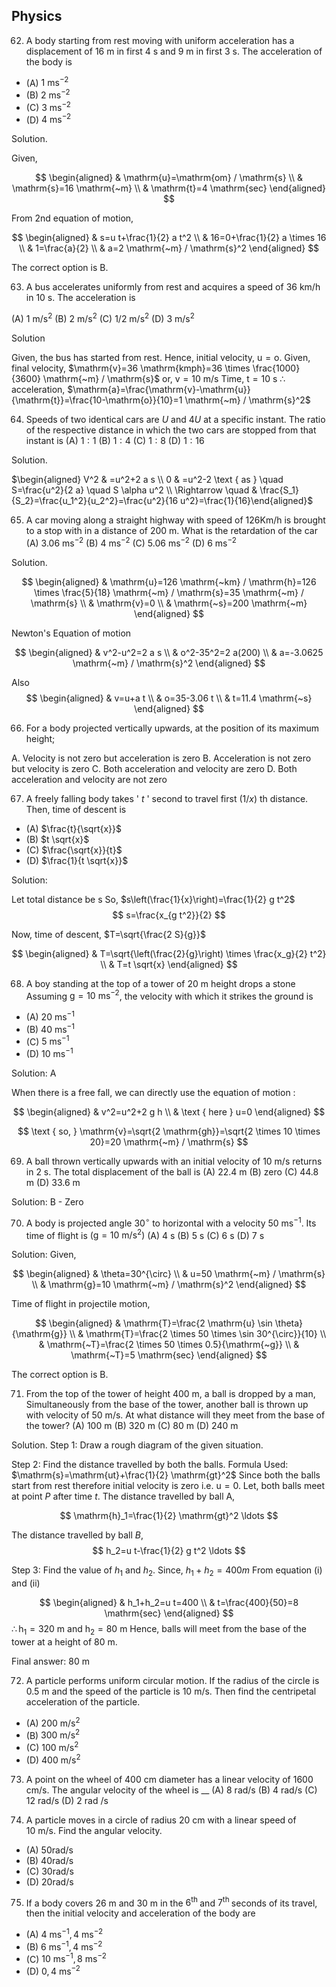 Physics
------

62. A body starting from rest moving with uniform acceleration has a displacement of $16 \mathrm{~m}$ in first $4 \mathrm{~s}$ and $9 \mathrm{~m}$ in first $3 \mathrm{~s}$. The acceleration of the body is
* (A) $1 \mathrm{~ms}^{-2}$
* (B) $2 \mathrm{~ms}^{-2}$
* (C) $3 \mathrm{~ms}^{-2}$
* (D) $4 \mathrm{~ms}^{-2}$

Solution.

Given,

$$
\begin{aligned}
& \mathrm{u}=\mathrm{om} / \mathrm{s} \\
& \mathrm{s}=16 \mathrm{~m} \\
& \mathrm{t}=4 \mathrm{sec}
\end{aligned}
$$

From 2nd equation of motion,

$$
\begin{aligned}
& s=u t+\frac{1}{2} a t^2 \\
& 16=0+\frac{1}{2} a \times 16 \\
& 1=\frac{a}{2} \\
& a=2 \mathrm{~m} / \mathrm{s}^2
\end{aligned}
$$

The correct option is B.

63. A bus accelerates uniformly from rest and acquires a speed of $36 \mathrm{~km} / \mathrm{h}$ in $10 \mathrm{~s}$. The acceleration is
 
(A) $1 \mathrm{~m} / \mathrm{s}^2$
(B) $2 \mathrm{~m} / \mathrm{s}^2$
(C) $1 / 2 \mathrm{~m} / \mathrm{s}^2$
(D) $3 \mathrm{~m} / \mathrm{s}^2$

Solution

Given, the bus has started from rest.
Hence, initial velocity, $\mathrm{u}=\mathrm{o}$.
Given, final velocity, $\mathrm{v}=36 \mathrm{kmph}=36 \times \frac{1000}{3600} \mathrm{~m} / \mathrm{s}$ or, $\mathrm{v}=10 \mathrm{~m} / \mathrm{s}$
Time, $\mathrm{t}=10 \mathrm{~s}$
$\therefore$ acceleration, $\mathrm{a}=\frac{\mathrm{v}-\mathrm{u}}{\mathrm{t}}=\frac{10-\mathrm{o}}{10}=1 \mathrm{~m} / \mathrm{s}^2$


64.  Speeds of two identical cars are $U$ and $4 U$ at a specific instant. The ratio of the respective distance in which the two cars are stopped from that instant is
(A) $1: 1$
(B) $1: 4$
(C) $1: 8$
(D) $1: 16$

Solution. 

$\begin{aligned} V^2 & =u^2+2 a s \\ 0 & =u^2-2 \text { as } \quad S=\frac{u^2}{2 a} \quad S \alpha u^2 \\ \Rightarrow \quad & \frac{S_1}{S_2}=\frac{u_1^2}{u_2^2}=\frac{u^2}{16 u^2}=\frac{1}{16}\end{aligned}$

65.  A car moving along a straight highway with speed of $126 \mathrm{Km} / \mathrm{h}$ is brought to a stop with in a distance of 200 $\mathrm{m}$. What is the retardation of the car
(A) $3.06 \mathrm{~ms}^{-2}$
(B) $4 \mathrm{~ms}^{-2}$
(C) $5.06 \mathrm{~ms}^{-2}$
(D) $6 \mathrm{~ms}^{-2}$

Solution.

$$
\begin{aligned}
& \mathrm{u}=126 \mathrm{~km} / \mathrm{h}=126 \times \frac{5}{18} \mathrm{~m} / \mathrm{s}=35 \mathrm{~m} / \mathrm{s} \\
& \mathrm{v}=0 \\
& \mathrm{~s}=200 \mathrm{~m}
\end{aligned}
$$

Newton's Equation of motion

$$
\begin{aligned}
& v^2-u^2=2 a s \\
& o^2-35^2=2 a(200) \\
& a=-3.0625 \mathrm{~m} / \mathrm{s}^2
\end{aligned}
$$

Also
$$
\begin{aligned}
& v=u+a t \\
& o=35-3.06 t \\
& t=11.4 \mathrm{~s}
\end{aligned}
$$

66.  For a body projected vertically upwards, at the position of its maximum height;

A. Velocity is not zero but acceleration is zero
B. Acceleration is not zero but velocity is zero
C. Both acceleration and velocity are zero
D. Both acceleration and velocity are not zero


67.    A freely falling body takes ' $t$ ' second to travel first $(1 / x)$ th distance. Then, time of descent is
    
* (A) $\frac{t}{\sqrt{x}}$
* (B) $t \sqrt{x}$
* (C) $\frac{\sqrt{x}}{t}$
* (D) $\frac{1}{t \sqrt{x}}$

Solution:

Let total distance be $\mathrm{s}$
So, $s\left(\frac{1}{x}\right)=\frac{1}{2} g t^2$
$$
s=\frac{x_{g t^2}}{2}
$$

Now, time of descent, $T=\sqrt{\frac{2 S}{g}}$

$$
\begin{aligned}
& T=\sqrt{\left(\frac{2}{g}\right) \times \frac{x_g}{2} t^2} \\
& T=t \sqrt{x}
\end{aligned}
$$

68.   A boy standing at the top of a tower of $20 \mathrm{~m}$ height drops a stone Assuming $\mathrm{g}=10 \mathrm{~ms}^{-2}$, the velocity with which it strikes the ground is
    
* (A) $20 \mathrm{~ms}^{-1}$
* (B) $40 \mathrm{~ms}^{-1}$
* (C) $5 \mathrm{~ms}^{-1}$
* (D) $10 \mathrm{~ms}^{-1}$

Solution: A

When there is a free fall, we can directly use the equation of motion :

$$
\begin{aligned}
& v^2=u^2+2 g h \\
& \text { here } u=0
\end{aligned}
$$

$$
\text { so, } \mathrm{v}=\sqrt{2 \mathrm{gh}}=\sqrt{2 \times 10 \times 20}=20 \mathrm{~m} / \mathrm{s}
$$


69.   A ball thrown vertically upwards with an initial velocity of 10 m/s returns in 2 s. The total displacement of the
ball is
(A) 22.4 m (B) zero (C) 44.8 m (D) 33.6 m

Solution: B - Zero

70.  A body is projected angle $30^{\circ}$ to horizontal with a velocity $50 \mathrm{~ms}^{-1}$. Its time of flight is $\left(\mathrm{g}=10 \mathrm{~m} / \mathrm{s}^2\right)$
(A) $4 \mathrm{~s}$
(B) $5 \mathrm{~s}$
(C) $6 \mathrm{~s}$
(D) $7 \mathrm{~s}$

Solution: 
Given,

$$
\begin{aligned}
& \theta=30^{\circ} \\
& u=50 \mathrm{~m} / \mathrm{s} \\
& \mathrm{g}=10 \mathrm{~m} / \mathrm{s}^2
\end{aligned}
$$

Time of flight in projectile motion,

$$
\begin{aligned}
& \mathrm{T}=\frac{2 \mathrm{u} \sin \theta}{\mathrm{g}} \\
& \mathrm{T}=\frac{2 \times 50 \times \sin 30^{\circ}}{10} \\
& \mathrm{~T}=\frac{2 \times 50 \times 0.5}{\mathrm{~g}} \\
& \mathrm{~T}=5 \mathrm{sec}
\end{aligned}
$$

The correct option is $\mathrm{B}$.

71.  From the top of the tower of height 400 m, a ball is dropped by a man, Simultaneously from the base of the
tower, another ball is thrown up with velocity of 50 m/s. At what distance will they meet from the base of the
tower?
(A) 100 m (B) 320 m (C) 80 m (D) 240 m


Solution.
Step 1: Draw a rough diagram of the given situation.

Step 2: Find the distance travelled by both the balls.
Formula Used: $\mathrm{s}=\mathrm{ut}+\frac{1}{2} \mathrm{gt}^2$
Since both the balls start from rest therefore initial velocity is zero i.e. $\mathrm{u}=0$.
Let, both balls meet at point $P$ after time $t$.
The distance travelled by ball A,

$$
\mathrm{h}_1=\frac{1}{2} \mathrm{gt}^2 \ldots
$$

The distance travelled by ball $B$,
$$
h_2=u t-\frac{1}{2} g t^2 \ldots
$$

Step 3: Find the value of $h_1$ and $h_2$.
Since, $h_1+h_2=400 m$
From equation (i) and (ii)

$$
\begin{aligned}
& h_1+h_2=u t=400 \\
& t=\frac{400}{50}=8 \mathrm{sec}
\end{aligned}
$$
$\therefore \mathrm{h}_1=320 \mathrm{~m}$ and $\mathrm{h}_2=80 \mathrm{~m}$
Hence, balls will meet from the base of the tower at a height of $80 \mathrm{~m}$.

Final answer: $80 \mathrm{~m}$

72. A particle performs uniform circular motion. If the radius of the circle is $0.5 \mathrm{~m}$ and the speed of the particle is $10 \mathrm{~m} / \mathrm{s}$. Then find the centripetal acceleration of the particle.
* (A) $200 \mathrm{~m} / \mathrm{s}^2$
* (B) $300 \mathrm{~m} / \mathrm{s}^2$
* (C) $100 \mathrm{~m} / \mathrm{s}^2$
* (D) $400 \mathrm{~m} / \mathrm{s}^2$

73.  A point on the wheel of 400 cm diameter has a linear velocity of 1600 cm/s. The angular velocity of the
wheel is __
(A) 8 rad/s (B) 4 rad/s (C) 12 rad/s (D) 2 rad /s

74. A particle moves in a circle of radius $20 \mathrm{~cm}$ with a linear speed of $10 \mathrm{~m} / \mathrm{s}$. Find the angular velocity.
* (A) $50 \mathrm{rad} / \mathrm{s}$
* (B) $40 \mathrm{rad} / \mathrm{s}$
* (C) $30 \mathrm{rad} / \mathrm{s}$
* (D) $20 \mathrm{rad} / \mathrm{s}$

75. If a body covers $26 \mathrm{~m}$ and $30 \mathrm{~m}$ in the $6^{\text {th }}$ and $7^{\text {th }}$ seconds of its travel, then the initial velocity and acceleration of the body are
* (A) $4 \mathrm{~ms}^{-1}, 4 \mathrm{~ms}^{-2}$
* (B) $6 \mathrm{~ms}^{-1}, 4 \mathrm{~ms}^{-2}$
* (C) $10 \mathrm{~ms}^{-1}, 8 \mathrm{~ms}^{-2}$
* (D) $0,4 \mathrm{~ms}^{-2}$